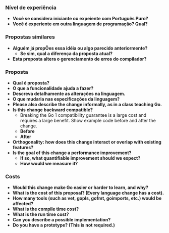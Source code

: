 ### Nível de experiência

- **Você se considera iniciante ou expeiente com Português Puro?**
- **Você é experiente em outra linguagem de programação? Qual?**

### Propostas similares

- **Alguém já propÕes essa idéia ou algo parecido anteriormente?**
  - **Se sim, qual a diferença da proposta atual?**
- **Esta proposta altera o gerenciamento de erros do compilador?**


### Proposta

- **Qual é proposta?**
- **O que a funcionalidade ajuda a fazer?**
- **Descreva detalhamente as alterações na linguagem.**
- **O que mudaria nas especificações da linguagem?**
- **Please also describe the change informally, as in a class teaching Go.**
- **Is this change backward compatible?**
  - Breaking the Go 1 compatibility guarantee is a large cost and requires a large benefit.
    Show example code before and after the change.
  - **Before**
  - **After**
- **Orthogonality: how does this change interact or overlap with existing features?**
- **Is the goal of this change a performance improvement?**
  - **If so, what quantifiable improvement should we expect?**
  - **How would we measure it?**

### Costs

- **Would this change make Go easier or harder to learn, and why?**
- **What is the cost of this proposal? (Every language change has a cost).**
- **How many tools (such as vet, gopls, gofmt, goimports, etc.) would be affected?**
- **What is the compile time cost?**
- **What is the run time cost?**
- **Can you describe a possible implementation?**
- **Do you have a prototype? (This is not required.)**
